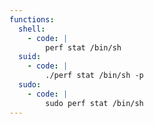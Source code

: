 ```yaml
---
functions:
  shell:
    - code: |
        perf stat /bin/sh
  suid:
    - code: |
        ./perf stat /bin/sh -p
  sudo:
    - code: |
        sudo perf stat /bin/sh
---
```


